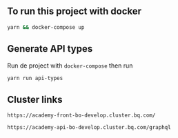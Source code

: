 
## To run this project with docker

```bash
yarn && docker-compose up
```

## Generate API types

Run de project with `docker-compose` then run
```bash
yarn run api-types
```

## Cluster links
```
https://academy-front-bo-develop.cluster.bq.com/ 
```
```
https://academy-api-bo-develop.cluster.bq.com/graphql
```

